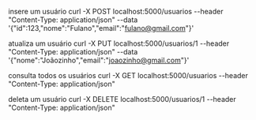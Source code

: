insere um usuário
curl -X POST localhost:5000/usuarios --header "Content-Type: application/json" --data '{"id":123,"nome":"Fulano","email":"fulano@gmail.com"}'

atualiza um usuário
curl -X PUT localhost:5000/usuarios/1 --header "Content-Type: application/json" --data '{"nome":"Joãozinho","email":"joaozinho@gmail.com"}'

consulta todos os usuários
curl -X GET localhost:5000/usuarios --header "Content-Type: application/json"                                                                

deleta um usuário
curl -X DELETE localhost:5000/usuarios/1 --header "Content-Type: application/json"